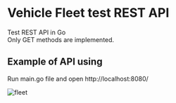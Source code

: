 # Vehicle Fleet test REST API

Test REST API in Go  
Only GET methods are implemented.

## Example of API using
Run main.go file and open http://localhost:8080/

![fleet](https://github.com/Paspr/vehicle-fleet/assets/35937304/2411c075-69c0-40ee-a798-3eb9079e3b61)


